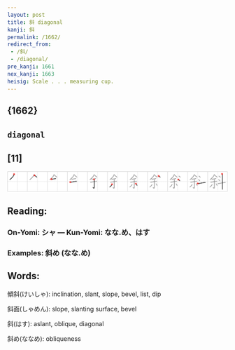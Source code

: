 ```yaml
---
layout: post
title: 斜 diagonal
kanji: 斜
permalink: /1662/
redirect_from:
 - /斜/
 - /diagonal/
pre_kanji: 1661
nex_kanji: 1663
heisig: Scale . . . measuring cup.
---
```


## {1662}

## `diagonal`

## [11]

<div class="stroke"><img src="../images/E6969C.png" /></div>

## Reading:

### On-Yomi: シャ &mdash; Kun-Yomi: なな.め、はす

### Examples: 斜め (なな.め)

## Words:

傾斜(けいしゃ): inclination, slant, slope, bevel, list, dip

斜面(しゃめん): slope, slanting surface, bevel

斜(はす): aslant, oblique, diagonal

斜め(ななめ): obliqueness
